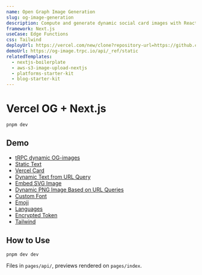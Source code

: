 ```yaml
---
name: Open Graph Image Generation
slug: og-image-generation
description: Compute and generate dynamic social card images with React components.
framework: Next.js
useCase: Edge Functions
css: Tailwind
deployUrl: https://vercel.com/new/clone?repository-url=https://github.com/vercel/examples/tree/main/edge-functions/vercel-og-nextjs&project-name=vercel-og-nextjs&repository-name=vercel-og-nextjs
demoUrl: https://og-image.trpc.io/api/_ref/static
relatedTemplates: 
  - nextjs-boilerplate
  - aws-s3-image-upload-nextjs
  - platforms-starter-kit
  - blog-starter-kit
---
```


# Vercel OG + Next.js


```
pnpm dev
```

## Demo

- [tRPC dynamic OG-images](https://og-image.trpc.io)
- [Static Text](https://og-image.trpc.io/api/_ref/static)
- [Vercel Card](https://og-image.trpc.io/api/_ref/vercel)
- [Dynamic Text from URL Query](https://og-image.trpc.io/api/_ref/param)
- [Embed SVG Image](https://og-image.trpc.io/api/_ref/image-svg)
- [Dynamic PNG Image Based on URL Queries](https://og-image.trpc.io/api/_ref/dynamic-image?username=vercel)
- [Custom Font](https://og-image.trpc.io/api/_ref/custom-font)
- [Emoji](https://og-image.trpc.io/api/_ref/emoji)
- [Languages](https://og-image.trpc.io/api/_ref/language)
- [Encrypted Token](https://og-image.trpc.io/encrypted/a)
- [Tailwind](https://og-image.trpc.io/api/_ref/tailwind)

## How to Use

```
pnpm dev dev
```

Files in `pages/api/`, previews rendered on `pages/index`.
